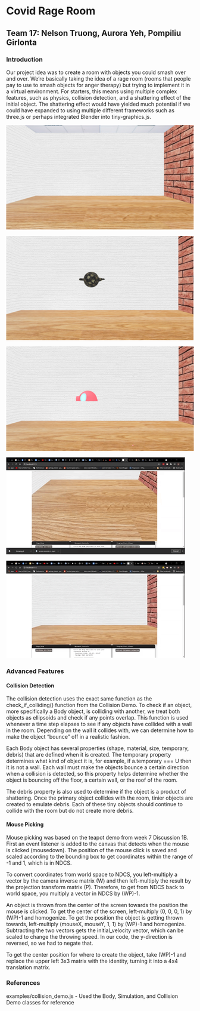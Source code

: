 # Covid Rage Room

## Team 17: Nelson Truong, Aurora Yeh, Pompiliu Girlonta

### Introduction

Our project idea was to create a room with objects you could smash over and over. We’re basically taking the idea of a rage room (rooms that people pay to use to smash objects for anger therapy) but trying to implement it in a virtual environment. For starters, this means using multiple complex features, such as physics, collision detection, and a shattering effect of the initial object. The shattering effect would have yielded much potential if we could have expanded to using multiple different frameworks such as three.js or perhaps integrated Blender into tiny-graphics.js.




![](doc/room.png)

![](doc/teapot.png)

![](doc/igloo.png)

![](doc/dropping.gif)

![](doc/throwing.gif)

### Advanced Features

#### Collision Detection

The collision detection uses the exact same function as the check_if_colliding() function from the Collision Demo. To check if an object, more specifically a Body object, is colliding with another, we treat both objects as ellipsoids and check if any points overlap. This function is used whenever a time step elapses to see if any objects have collided with a wall in the room. Depending on the wall it collides with, we can determine how to make the object “bounce” off in a realistic fashion.

Each Body object has several properties (shape, material, size, temporary, debris) that are defined when it is created. The temporary property determines what kind of object it is, for example, if a.temporary === U then it is not a wall. Each wall must make the objects bounce a certain direction when a collision is detected, so this property helps determine whether the object is bouncing off the floor, a certain wall, or the roof of the room.

The debris property is also used to determine if the object is a product of shattering. Once the primary object collides with the room, tinier objects are created to emulate debris. Each of these tiny objects should continue to collide with the room but do not create more debris.

#### Mouse Picking

Mouse picking was based on the teapot demo from week 7 Discussion 1B. First an event listener is added to the canvas that detects when the mouse is clicked (mousedown). The position of the mouse click is saved and scaled according to the bounding box to get coordinates within the range of -1 and 1, which is in NDCS. 

To convert coordinates from world space to NDCS, you left-multiply a vector by the camera inverse matrix (W) and then left-multiply the result by the projection transform matrix (P). Therefore, to get from NDCS back to world space, you multiply a vector in NDCS by (WP)-1.

An object is thrown from the center of the screen towards the position the mouse is clicked. To get the center of the screen, left-multiply (0, 0, 0, 1) by (WP)-1 and homogenize. To get the position the object is getting thrown towards, left-multiply (mouseX, mouseY, 1, 1) by (WP)-1 and homogenize. Subtracting the two vectors gets the initial_velocity vector, which can be scaled to change the throwing speed. In our code, the y-direction is reversed, so we had to negate that. 

To get the center position for where to create the object, take (WP)-1 and replace the upper left 3x3 matrix with the identity, turning it into a 4x4 translation matrix. 

### References


examples/collision_demo.js -  Used the Body, Simulation, and Collision Demo classes for reference
